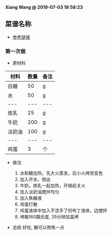**Xiang Wang @ 2019-07-03 18:58:23**

## 菜谱名称
* [参考链接](https://www.meishij.net/zuofa/jiaotanglianrubuding.html)

### 第一次做
* 原材料

材料|数量|备注
---|---|---
白糖|50|g
水|50|g
---|---|---
炼乳|25|g
牛奶|200|g
淡奶油|100|g
---|---|---
鸡蛋|3|个


* 做法
    1. 水和糖加热，先大火蒸发，后小火烤至变色
    2. 加入开水，倒出
    3. 牛奶，炼乳一起加热，开锅前关火
    4. 加入淡奶油搅拌均匀
    5. 加入焦糖液
    6. 鸡蛋打散
    7. 鸡蛋液体中加入不烫手了的布丁液体，边搅拌
    8. 烤箱160摄氏度, 35分钟加盖烤


* 总结
好吃, 糖可以熬焦一点
